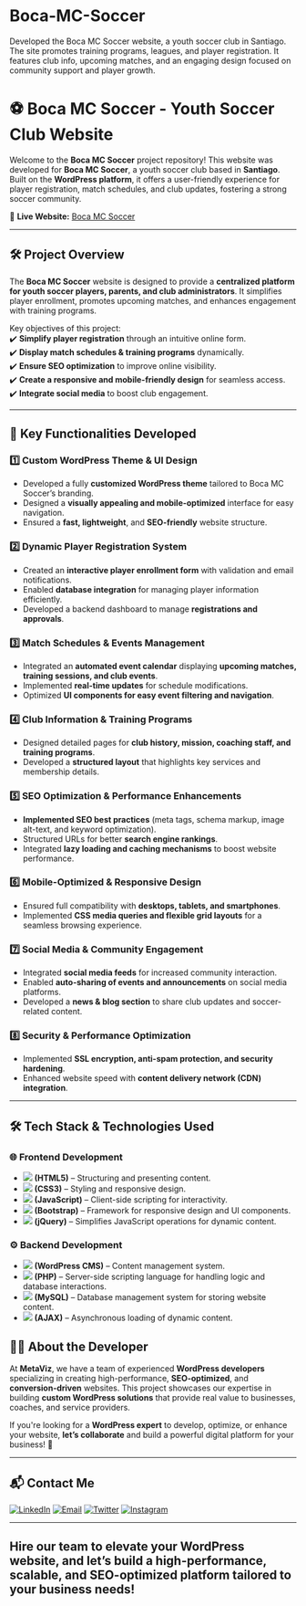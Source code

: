 # Boca-MC-Soccer
Developed the Boca MC Soccer website, a youth soccer club in Santiago. The site promotes training programs, leagues, and player registration. It features club info, upcoming matches, and an engaging design focused on community support and player growth.
# ⚽ Boca MC Soccer - Youth Soccer Club Website  

Welcome to the **Boca MC Soccer** project repository! This website was developed for **Boca MC Soccer**, a youth soccer club based in **Santiago**. Built on the **WordPress platform**, it offers a user-friendly experience for player registration, match schedules, and club updates, fostering a strong soccer community.  

🔗 **Live Website:** [Boca MC Soccer](http://bocamcsoccer.com/)  

---

## 🛠 Project Overview  

The **Boca MC Soccer** website is designed to provide a **centralized platform for youth soccer players, parents, and club administrators**. It simplifies player enrollment, promotes upcoming matches, and enhances engagement with training programs.  

Key objectives of this project:  
✔️ **Simplify player registration** through an intuitive online form.  
✔️ **Display match schedules & training programs** dynamically.  
✔️ **Ensure SEO optimization** to improve online visibility.  
✔️ **Create a responsive and mobile-friendly design** for seamless access.  
✔️ **Integrate social media** to boost club engagement.  

---

## 🚀 Key Functionalities Developed  

### 1️⃣ **Custom WordPress Theme & UI Design**  
- Developed a fully **customized WordPress theme** tailored to Boca MC Soccer’s branding.  
- Designed a **visually appealing and mobile-optimized** interface for easy navigation.  
- Ensured a **fast, lightweight**, and **SEO-friendly** website structure.  

### 2️⃣ **Dynamic Player Registration System**  
- Created an **interactive player enrollment form** with validation and email notifications.  
- Enabled **database integration** for managing player information efficiently.  
- Developed a backend dashboard to manage **registrations and approvals**.  

### 3️⃣ **Match Schedules & Events Management**  
- Integrated an **automated event calendar** displaying **upcoming matches, training sessions, and club events**.  
- Implemented **real-time updates** for schedule modifications.  
- Optimized **UI components for easy event filtering and navigation**.  

### 4️⃣ **Club Information & Training Programs**  
- Designed detailed pages for **club history, mission, coaching staff, and training programs**.  
- Developed a **structured layout** that highlights key services and membership details.  

### 5️⃣ **SEO Optimization & Performance Enhancements**  
- **Implemented SEO best practices** (meta tags, schema markup, image alt-text, and keyword optimization).  
- Structured URLs for better **search engine rankings**.  
- Integrated **lazy loading and caching mechanisms** to boost website performance.  

### 6️⃣ **Mobile-Optimized & Responsive Design**  
- Ensured full compatibility with **desktops, tablets, and smartphones**.  
- Implemented **CSS media queries and flexible grid layouts** for a seamless browsing experience.  

### 7️⃣ **Social Media & Community Engagement**  
- Integrated **social media feeds** for increased community interaction.  
- Enabled **auto-sharing of events and announcements** on social media platforms.  
- Developed a **news & blog section** to share club updates and soccer-related content.  

### 8️⃣ **Security & Performance Optimization**  
- Implemented **SSL encryption, anti-spam protection, and security hardening**.  
- Enhanced website speed with **content delivery network (CDN) integration**.  

---
## 🛠 Tech Stack & Technologies Used  

### **🌐 Frontend Development**  
- ![](https://img.shields.io/badge/HTML5-E34F26?style=for-the-badge&logo=html5&logoColor=white) **(HTML5)** – Structuring and presenting content.  
- ![](https://img.shields.io/badge/CSS3-1572B6?style=for-the-badge&logo=css3&logoColor=white) **(CSS3)** – Styling and responsive design.  
- ![](https://img.shields.io/badge/JavaScript-F7DF1E?style=for-the-badge&logo=javascript&logoColor=black) **(JavaScript)** – Client-side scripting for interactivity.  
- ![](https://img.shields.io/badge/Bootstrap-7952B3?style=for-the-badge&logo=bootstrap&logoColor=white) **(Bootstrap)** – Framework for responsive design and UI components.  
- ![](https://img.shields.io/badge/jQuery-0769AD?style=for-the-badge&logo=jquery&logoColor=white) **(jQuery)** – Simplifies JavaScript operations for dynamic content.  

### **⚙️ Backend Development**  
- ![](https://img.shields.io/badge/WordPress-21759B?style=for-the-badge&logo=wordpress&logoColor=white) **(WordPress CMS)** – Content management system.  
- ![](https://img.shields.io/badge/PHP-777BB4?style=for-the-badge&logo=php&logoColor=white) **(PHP)** – Server-side scripting language for handling logic and database interactions.  
- ![](https://img.shields.io/badge/MySQL-4479A1?style=for-the-badge&logo=mysql&logoColor=white) **(MySQL)** – Database management system for storing website content.  
- ![](https://img.shields.io/badge/AJAX-005571?style=for-the-badge&logo=ajax&logoColor=white) **(AJAX)** – Asynchronous loading of dynamic content.
 
## 👨‍💻 About the Developer  

At **MetaViz**, we have a team of experienced **WordPress developers** specializing in creating high-performance, **SEO-optimized**, and **conversion-driven** websites. This project showcases our expertise in building **custom WordPress solutions** that provide real value to businesses, coaches, and service providers.  

If you're looking for a **WordPress expert** to develop, optimize, or enhance your website, **let’s collaborate** and build a powerful digital platform for your business! 🚀

---

## 📬 Contact Me

[![LinkedIn](https://img.shields.io/badge/LinkedIn-Connect-blue?style=for-the-badge&logo=linkedin)](https://www.linkedin.com/company/metaviz-tech/posts/?feedView=all)
[![Email](https://img.shields.io/badge/Email-Contact%20Me-orange?style=for-the-badge&logo=gmail)](mailto:info@metaviz.pro)
[![Twitter](https://img.shields.io/badge/Twitter-Connect-red?style=for-the-badge&logo=Twitter)](https://x.com/MetavizPro)
[![Instagram](https://img.shields.io/badge/Instagram-Contact%20Me-pink?style=for-the-badge&logo=Instagram)](https://www.instagram.com/metavizpro/)

---

Hire our team to elevate your WordPress website, and let’s build a high-performance, scalable, and SEO-optimized platform tailored to your business needs!
---
